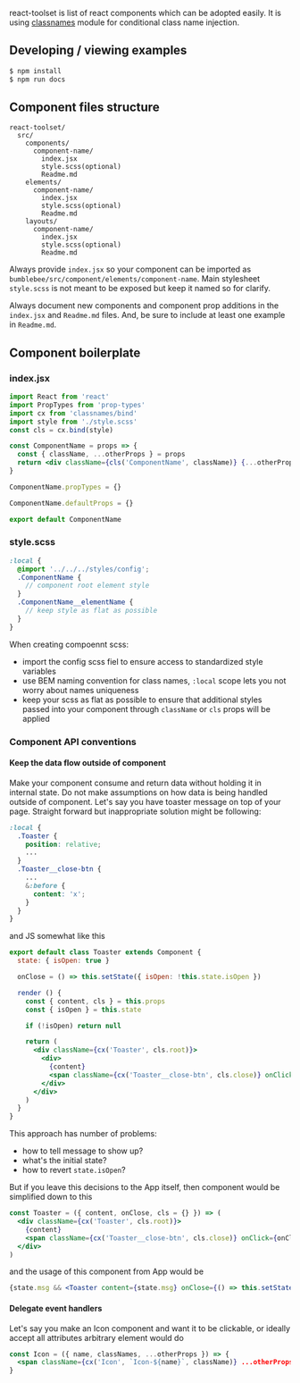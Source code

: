 react-toolset is list of react components which can be adopted easily. It is using [classnames] module for conditional class name injection.

## Developing / viewing examples
```sh
$ npm install
$ npm run docs
```

## Component files structure
```
react-toolset/
  src/
    components/
      component-name/
        index.jsx
        style.scss(optional)
        Readme.md
    elements/
      component-name/
        index.jsx
        style.scss(optional)
        Readme.md
    layouts/
      component-name/
        index.jsx
        style.scss(optional)
        Readme.md
```

Always provide `index.jsx` so your component can be imported as `bumblebee/src/component/elements/component-name`. Main stylesheet `style.scss` is not meant to be exposed but keep it named so for clarify.

Always document new components and component prop additions in the `index.jsx` and `Readme.md` files. And, be sure to include at least one example in `Readme.md`.

## Component boilerplate

### index.jsx
```jsx
import React from 'react'
import PropTypes from 'prop-types'
import cx from 'classnames/bind'
import style from './style.scss'
const cls = cx.bind(style)

const ComponentName = props => {
  const { className, ...otherProps } = props
  return <div className={cls('ComponentName', className)} {...otherProps}></div>
}

ComponentName.propTypes = {}

ComponentName.defaultProps = {}

export default ComponentName
```

### style.scss
```scss
:local {
  @import '../../../styles/config';
  .ComponentName {
    // component root element style
  }
  .ComponentName__elementName {
    // keep style as flat as possible
  }
}
```

When creating compoennt scss:
- import the config scss fiel to ensure access to standardized style variables
- use BEM naming convention for class names, `:local` scope lets you not worry about names uniqueness
- keep your scss as flat as possible to ensure that additional styles passed into your component through `className` or `cls` props will be applied

### Component API conventions

#### Keep the data flow outside of component

Make your component consume and return data without holding it in internal state. Do not make assumptions on how data is being handled outside of component. Let's say you have toaster message on top of your page. Straight forward but inappropriate solution might be following:

```scss
:local {
  .Toaster {
    position: relative;
    ...
  }
  .Toaster__close-btn {
    ...
    &:before {
      content: 'x';
    }
  }
}
```

and JS somewhat like this

```jsx
export default class Toaster extends Component {
  state: { isOpen: true }

  onClose = () => this.setState({ isOpen: !this.state.isOpen })

  render () {
    const { content, cls } = this.props
    const { isOpen } = this.state

    if (!isOpen) return null

    return (
      <div className={cx('Toaster', cls.root)}>
        <div>
          {content}
          <span className={cx('Toaster__close-btn', cls.close)} onClick={this.onClose}></span>
        </div>
      </div>
    )
  }
}
```

This approach has number of problems:
- how to tell message to show up?
- what's the initial state?
- how to revert `state.isOpen`?

But if you leave this decisions to the App itself, then component would be simplified down to this

```jsx
const Toaster = ({ content, onClose, cls = {} }) => (
  <div className={cx('Toaster', cls.root)}>
    {content}
    <span className={cx('Toaster__close-btn', cls.close)} onClick={onClose} />
  </div>
)
```

and the usage of this component from App would be

```jsx
{state.msg && <Toaster content={state.msg} onClose={() => this.setState({ msg: null })} />}
```

#### Delegate event handlers

Let's say you make an Icon component and want it to be clickable, or ideally accept all attributes arbitrary element would do

```jsx
const Icon = ({ name, classNames, ...otherProps }) => {
  <span className={cx('Icon', `Icon-${name}`, className)} ...otherProps />
}
```


[classnames]: https://github.com/JedWatson/classnames
